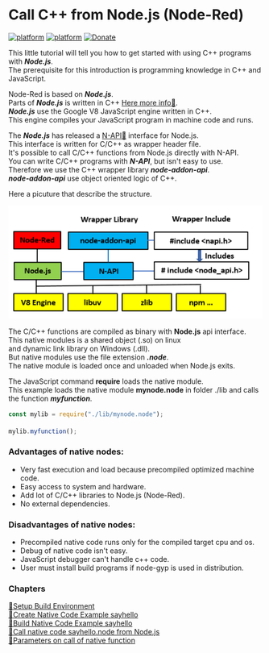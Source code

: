 # Call C++ from Node.js (Node-Red)
[![platform](https://img.shields.io/badge/platform-Node--RED-red)](https://nodered.org)
[![platform](https://img.shields.io/badge/platform-Raspberry--Pi-ff69b4)](https://www.raspberrypi.com/)
[![Donate](https://img.shields.io/badge/Donate-PayPal-blue.svg)](https://www.paypal.com/cgi-bin/webscr?cmd=_s-xclick&hosted_button_id=ZDRCZBQFWV3A6)

This little tutorial will tell you how to get started with using C++ programs with ***Node.js***.<br>
The prerequisite for this introduction is programming knowledge in C++ and JavaScript.<br>

Node-Red is based on ***Node.js***.<br>
Parts of ***Node.js*** is written in C++ [Here more info📌](https://github.com/nodejs/node/tree/main/deps).<br>
***Node.js*** use the Google V8 JavaScript engine written in C++.<br>
This engine compiles your JavaScript program in machine code and runs.<br>

The ***Node.js*** has released a [N-API📌](https://nodejs.org/api/n-api.html) 
interface for Node.js.<br>
This interface is written for C/C++ as wrapper header file.<br>
It's possible to call C/C++ functions from Node.js directly with N-API.<br>
You can write C/C++ programs with ***N-API***, but isn't easy to use.<br>
Therefore we use the C++ wrapper library ***node-addon-api***.<br>
***node-addon-api*** use object oriented logic of C++.<br>

Here a picuture that describe the structure.<br>

![Nodejs struct](/images/nodejs_struct.png "Nodejs struct")

The C/C++ functions are compiled as binary with **Node.js** api interface.<br>
This native modules is a shared object (.so) on linux<br>
and dynamic link library on Windows (.dll).<br>
But native modules use the file extension ***.node***.<br>
The native module is loaded once and unloaded when Node.js exits.

The JavaScript command **require** loads the native module.<br>
This example loads the native module **mynode.node** in folder ./lib and calls the function ***myfunction***.

```javascript
const mylib = require("./lib/mynode.node");

mylib.myfunction();
```

### Advantages of native nodes:
- Very fast execution and load because precompiled optimized machine code.
- Easy access to system and hardware.
- Add lot of C/C++ libraries to Node.js (Node-Red).
- No external dependencies.

### Disadvantages of native nodes:
- Precompiled native code runs only for the compiled target cpu and os.
- Debug of native code isn't easy.
- JavaScript debugger can't handle c++ code.
- User must install build programs if node-gyp is used in distribution.


### Chapters
[🧾Setup Build Environment](setup.md)<br>
[🧾Create Native Code Example sayhello](create.md)<br>
[🧾Build Native Code Example sayhello ](build.md)<br>
[🧾Call native code sayhello.node from Node.js ](call.md)<br>
[🧾Parameters on call of native function ](parameters.md)<br>